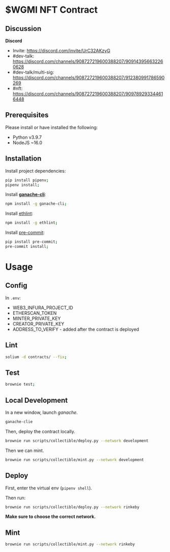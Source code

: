 # $WGMI NFT Contract

## Discussion

**Discord**

- Invite: https://discord.com/invite/UrC32AKzyG
- \#dev-talk: https://discord.com/channels/908727219600388207/909143956632260628
- \#dev-talk/multi-sig: https://discord.com/channels/908727219600388207/912380991786590269
- \#nft: https://discord.com/channels/908727219600388207/909789293344616448

## Prerequisites

Please install or have installed the following:

- Python v3.9.7
- NodeJS ~16.0

## Installation

Install project dependencies:

```bash
pip install pipenv;
pipenv install;
```
Install **[ganache-cli](https://www.npmjs.com/package/ganache-cli)**:

```bash
npm install -g ganache-cli;
```

Install [ethlint](https://www.npmjs.com/package/solium):

```bash
npm install -g ethlint;
```

Install [pre-commit](https://pre-commit.com/):

```bash
pip install pre-commit;
pre-commit install;
```



# Usage

## Config

In `.env`:

- WEB3_INFURA_PROJECT_ID
- ETHERSCAN_TOKEN
- MINTER_PRIVATE_KEY
- CREATOR_PRIVATE_KEY
- ADDRESS_TO_VERIFY - added after the contract is deployed

## Lint

```bash
solium -d contracts/ --fix;
```



## Test

```bash
brownie test;
```



## Local Development

In a new window, launch *ganache*.

```bash
ganache-clie
```

Then, deploy the contract locally.

```bash
brownie run scripts/collectible/deploy.py --network development
```

Then we can mint.

```bash
brownie run scripts/collectible/mint.py --network development
```



## Deploy

First, enter the virtual env (`pipenv shell`).

Then run:

```bash
brownie run scripts/collectible/deploy.py --network rinkeby
```

**Make sure to choose the correct network.**

## Mint

```bash
brownie run scripts/collectible/mint.py --network rinkeby
```
